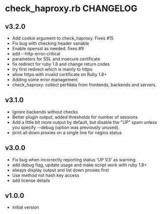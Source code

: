 # check_haproxy.rb CHANGELOG

## v3.2.0
* Add cookie argument to check_haproxy. Fixes #15
* Fix bug with checking header variable
* Enable openssl as needed.  fixes #9
* add --http-error-critical
* parameters for SSL and insecure certificate
* fix redirect for ruby 1.8 and change return codes
* try first redirect which is mainly to https
* allow https with invalid certificate on Ruby 1.8+
* Adding some error management
* check_haproxy: collect perfdata from frontends, backends and servers.
## v3.1.0
* Ignore backends without checks
* Better plugin output; added thresholds for number of sessions
* Add a little bit more output by default, but disable the "UP" spam unless you specify --debug (option was previously unused).
* print all down proxies on a single line for nagios status
## v3.0.0
* Fix bug when incorrectly reporting status 'UP 1/3' as warning
* add debug flag, update usage and make script work with ruby 1.8+
* always display output and list down proxies first
* Use method not hash key access
* add license details
## v1.0.0
* Initial version
